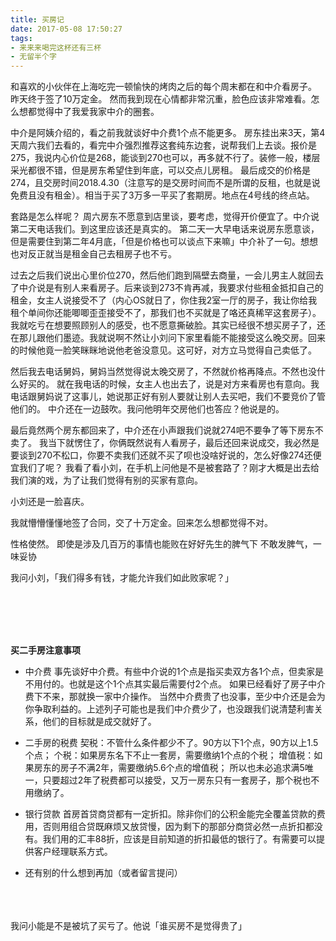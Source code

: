 ```yaml
---
title: 买房记
date: 2017-05-08 17:50:27
tags:
- 来来来喝完这杯还有三杯
- 无留半个字
---
```


和喜欢的小伙伴在上海吃完一顿愉快的烤肉之后的每个周末都在和中介看房子。
昨天终于签了10万定金。
然而我到现在心情都非常沉重，脸色应该非常难看。怎么想都觉得中了我爱我家中介的圈套。

中介是阿姨介绍的，看之前我就谈好中介费1个点不能更多。
房东挂出来3天，第4天周六我们去看的，看完中介强烈推荐这套纯东边套，说帮我们上去谈。报价是275，我说内心价位是268，能谈到270也可以，再多就不行了。装修一般，楼层采光都很不错，但是房东希望住到年底，可以交点儿房租。
最后成交的价格是274，且交房时间2018.4.30（注意写的是交房时间而不是所谓的反租，也就是说免费且没有租金）。相当于买了3万多一平买了套期房。地点在4号线的终点站。

套路是怎么样呢？
周六房东不愿意到店里谈，要考虑，觉得开价便宜了。中介说第二天电话我们。到这里应该还是真实的。
第二天一大早电话来说房东愿意谈，但是需要住到第二年4月底，「但是价格也可以谈点下来嘛」中介补了一句。想想也对反正就当是租金自己去租房子也不亏。

过去之后我们说出心里价位270，然后他们跑到隔壁去商量，一会儿男主人就回去了中介说是有别人来看房子。后来谈到273不肯再减，我要求付些租金抵扣自己的租金，女主人说接受不了（内心OS就日了，你住我2室一厅的房子，我让你给我租个单间你还能唧唧歪歪接受不了，那我们也不买就是了咯还真稀罕这套房子）。
我就吃亏在想要照顾别人的感受，也不愿意撕破脸。其实已经很不想买房子了，还在那儿跟他们墨迹。我就说啊不然让小刘问下家里看能不能接受这么晚交房。回来的时候他竟一脸笑眯眯地说他老爸没意见。这可好，对方立马觉得自己卖低了。

然后我去电话舅妈，舅妈当然觉得说太晚交房了，不然就价格再降点。不然也没什么好买的。
就在我电话的时候，女主人也出去了，说是对方来看房也有意向。我电话跟舅妈说了这事儿，她说那正好有别人要就让别人去买吧，我们不要竞价了管他们的。
中介还在一边鼓吹。我问他明年交房他们也答应？他说是的。

最后竟然两个房东都回来了，中介还在小声跟我们说就274吧不要争了等下房东不卖了。
我当下就愣住了，你俩既然说有人看房子，最后还回来说成交，我必然是要谈到270不松口，你要不卖我们还就不买了呗也没啥好说的，怎么好像274还便宜我们了呢？
我看了看小刘，在手机上问他是不是被套路了？刚才大概是出去给我们演的戏，为了让我们觉得有别的买家有意向。

小刘还是一脸喜庆。

我就懵懵懂懂地签了合同，交了十万定金。回来怎么想都觉得不对。

性格使然。
即使是涉及几百万的事情也能败在好好先生的脾气下
不敢发脾气，一味妥协

我问小刘，「我们得多有钱，才能允许我们如此败家呢？」


<br>
<br>
<br>
<br>

**买二手房注意事项**

- 中介费
事先谈好中介费。有些中介说的1个点是指买卖双方各1个点，但卖家是不用付的。也就是这个1个点其实最后需要付2个点。
如果已经看好了房子中介费下不来，那就换一家中介操作。
当然中介费贵了也没事，至少中介还是会为你争取利益的。上述列子可能也是我们中介费少了，也没跟我们说清楚利害关系，他们的目标就是成交就好了。

- 二手房的税费
契税：不管什么条件都少不了。90方以下1个点，90方以上1.5个点；
个税：如果房东名下不止一套房，需要缴纳1个点的个税；
增值税：如果房东的房子不满2年，需要缴纳5.6个点的增值税；
所以也未必追求满5唯一，只要超过2年了税费都可以接受，又万一房东只有一套房子，那个税也不用缴纳了。

- 银行贷款
首房首贷商贷都有一定折扣。除非你们的公积金能完全覆盖贷款的费用，否则用组合贷既麻烦又放贷慢，因为剩下的那部分商贷必然一点折扣都没有。我们用的汇丰88折，应该是目前知道的折扣最低的银行了。有需要可以提供客户经理联系方式。

- 还有别的什么想到再加（或者留言提问）

<br>
<br>
<br>
我问小能是不是被坑了买亏了。他说「谁买房不是觉得贵了」
